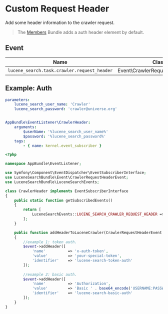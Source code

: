 # Custom Request Header

Add some header information to the crawler request.

> The [Members](https://github.com/dachcom-digital/pimcore-members) Bundle adds a auth header element by default.

## Event

| Name | Class | Setter |
|---------------------|-------------|-------------------------------|
| `lucene_search.task.crawler.request_header` | Event\CrawlerRequestHeaderEvent | addHeader |

## Example: Auth

```yaml
parameters:
    lucene_search_user_name: 'Crawler'
    lucene_search_password: 'crawler@universe.org'


AppBundle\EventListener\CrawlerHeader:
    arguments:
        $userName: '%lucene_search_user_name%'
        $password: '%lucene_search_password%'
    tags:
        - { name: kernel.event_subscriber }
```

```php
<?php

namespace AppBundle\EventListener;

use Symfony\Component\EventDispatcher\EventSubscriberInterface;
use LuceneSearchBundle\Event\CrawlerRequestHeaderEvent;
use LuceneSearchBundle\LuceneSearchEvents;

class CrawlerHeader implements EventSubscriberInterface
{
    public static function getSubscribedEvents()
    {
        return [
            LuceneSearchEvents::LUCENE_SEARCH_CRAWLER_REQUEST_HEADER => 'addHeaderToLuceneCrawler'
        ];
    }

    public function addHeaderToLuceneCrawler(CrawlerRequestHeaderEvent $event)
    {
        //example 1: token auth.
        $event->addHeader([
            'name'          => 'x-auth-token',
            'value'         => 'your-special-token',
            'identifier'    => 'lucene-search-token-auth'
        ]);
        
        //example 2: basic auth.
        $event->addHeader([
            'name'          => 'Authorization',
            'value'         => 'Basic ' . base64_encode('USERNAME:PASSWORD'),
            'identifier'    => 'lucene-search-basic-auth'
        ]);
    }
}
```